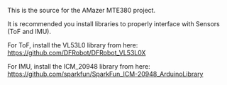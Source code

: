 This is the source for the AMazer MTE380 project. 

It is recommended you install libraries to properly interface with Sensors (ToF and IMU).

For ToF, install the VL53L0 library from here: https://github.com/DFRobot/DFRobot_VL53L0X

For IMU, install the ICM_20948 library from here: https://github.com/sparkfun/SparkFun_ICM-20948_ArduinoLibrary 

